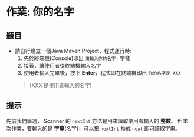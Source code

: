 # 作業: 你的名字

## 題目

* 請自行建立一個Java Maven Project，程式運行時:
  1. 先於終端機(Console)印出 `請輸入你的名字:` 字樣
  2. 接著，讓使用者從終端機輸入名字
  3. 使用者輸入完畢後，按下 **Enter**，程式即在終端機印出 `你的名字是 XXX` 
  > (XXX 是使用者輸入的名字)

## 提示

先前我們學過， Scanner 的 `nextInt` 方法是用來讀取使用者輸入的 **整數**。
但本次作業，要輸入的是 **字串**(名字)，可以把 `nextInt` 換成 `next` 即可讀取字串。
